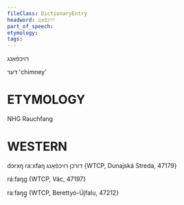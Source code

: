```yaml
---
fileClass: DictionaryEntry
headword: רויכפֿאַנג
part_of_speech: 
etymology: 
tags: 
---
```

רויכפֿאַנג

דער
'chimney'

ETYMOLOGY
===========
NHG Rauchfang

WESTERN
========

dɔrxŋ raːxfaŋ דורכן רויכפֿאַנג {WTCP, Dunajská Streda, 47179}

ráːfaŋg {WTCP, Vác, 47197}

raːfaŋg̥ {WTCP, Berettyó-Újfalu, 47212}
